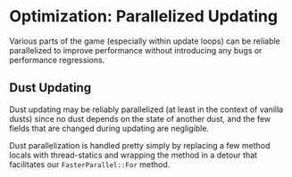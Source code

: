 ﻿# Optimization: Parallelized Updating

Various parts of the game (especially within update loops) can be reliable parallelized to improve performance without introducing any bugs or performance regressions.

## Dust Updating

Dust updating may be reliably parallelized (at least in the context of vanilla dusts) since no dust depends on the state of another dust, and the few fields that are changed during updating are negligible.

Dust parallelization is handled pretty simply by replacing a few method locals with thread-statics and wrapping the method in a detour that facilitates our `FasterParallel::For` method.
